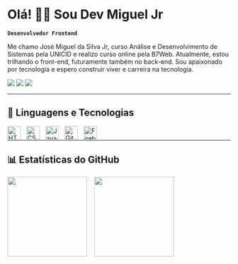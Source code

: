 # Olá! 👨‍💻 Sou Dev Miguel Jr 

**`Desenvolvedor Frontend`**

Me chamo José Miguel da Silva Jr, curso Análise e Desenvolvimento de Sistemas pela UNICID e realizo curso online pela B7Web. Atualmente, estou trilhando o front-end, futuramente também no back-end. Sou apaixonado por tecnologia e espero construir viver e carreira na tecnologia.

<div> 
  <a href="https://www.linkedin.com/in/miguel-júnior-03048332a" target="_blank"><img src="https://img.shields.io/badge/-LinkedIn-%230077B5?style=for-the-badge&logo=linkedin&logoColor=white" target="_blank"></a> 
  <a href = "mailto:miguel.conta.jr@gmail.com"><img src="https://img.shields.io/badge/-Gmail-%23333?style=for-the-badge&logo=gmail&logoColor=white" target="_blank"></a>
  <a href="https://instagram.com/migueljr.py" target="_blank"><img src="https://img.shields.io/badge/-Instagram-%23E4405F?style=for-the-badge&logo=instagram&logoColor=white" target="_blank"></a>
</div>

---

## 🤖 Linguagens e Tecnologias

<img 
    align="left" 
    alt="HTML"
    title="HTML" 
    width="30px" 
    style="padding-right: 10px;" 
    src="https://cdn.jsdelivr.net/gh/devicons/devicon@latest/icons/html5/html5-original.svg" 
/>
<img 
    align="left" 
    alt="CSS" 
    title="CSS"
    width="30px" 
    style="padding-right: 10px;" 
    src="https://cdn.jsdelivr.net/gh/devicons/devicon@latest/icons/css3/css3-original.svg" 
/>
<img 
    align="left" 
    alt="JavaScript" 
    title="JavaScript"
    width="30px" 
    style="padding-right: 10px;" 
    src="https://cdn.jsdelivr.net/gh/devicons/devicon@latest/icons/javascript/javascript-original.svg" 
/>
<img 
    align="left" 
    alt="Git" 
    title="Git"
    width="30px" 
    style="padding-right: 10px;" 
    src="https://cdn.jsdelivr.net/gh/devicons/devicon@latest/icons/git/git-original.svg" 
/>
<img 
    align="left" 
    alt="Firebase"
    title="Firebase" 
    width="30px" 
    style="padding-right: 10px;" 
    src="https://cdn.jsdelivr.net/gh/devicons/devicon@latest/icons/firebase/firebase-original-wordmark.svg" 
/>


<br>

---

## 📊 Estatísticas do GitHub

<div align="left">
  <img height="180em" src="https://github-readme-stats.vercel.app/api?username=migueljrdev&show_icons=true&theme=radical&include_all_commits=true&count_private=true&locale=pt-br" />&nbsp;&nbsp;&nbsp;
  <img height="180em" src="https://github-readme-stats.vercel.app/api/top-langs/?username=migueljrdev&layout=compact&theme=radical&locale=pt-br" />
</div>

